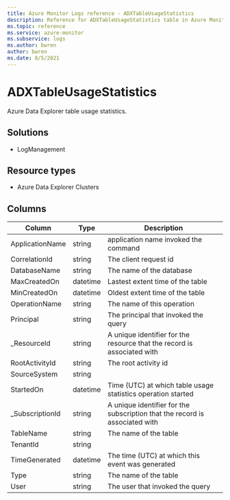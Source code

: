 ```yaml
---
title: Azure Monitor Logs reference - ADXTableUsageStatistics
description: Reference for ADXTableUsageStatistics table in Azure Monitor Logs.
ms.topic: reference
ms.service: azure-monitor
ms.subservice: logs
ms.author: bwren
author: bwren
ms.date: 8/5/2021
---
```


# ADXTableUsageStatistics

 Azure Data Explorer table usage statistics.

## Solutions

- LogManagement
## Resource types

- Azure Data Explorer Clusters




## Columns

|Column|Type|Description|
|---|---|---|
|ApplicationName|string|application name invoked the command|
|CorrelationId|string|The client request id|
|DatabaseName|string|The name of the database|
|MaxCreatedOn|datetime|Lastest extent time of the table|
|MinCreatedOn|datetime|Oldest extent time of the table|
|OperationName|string|The name of this operation|
|Principal|string|The principal that invoked the query|
|_ResourceId|string|A unique identifier for the resource that the record is associated with|
|RootActivityId|string|The root activity id|
|SourceSystem|string||
|StartedOn|datetime|Time (UTC) at which table usage statistics operation started|
|_SubscriptionId|string|A unique identifier for the subscription that the record is associated with|
|TableName|string|The name of the table|
|TenantId|string||
|TimeGenerated|datetime|The time (UTC) at which this event was generated|
|Type|string|The name of the table|
|User|string|The user that invoked the query|
